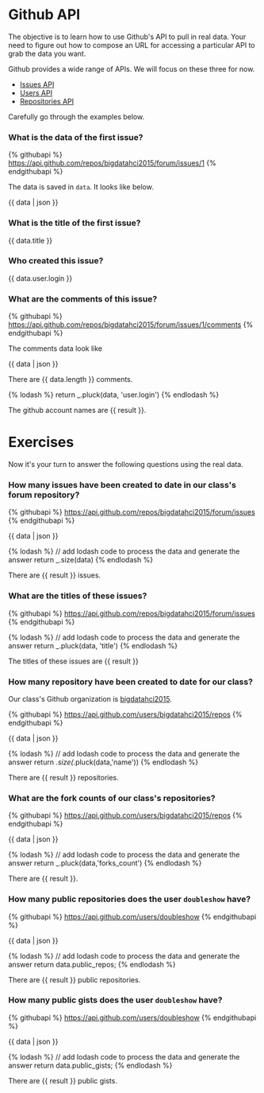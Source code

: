 # Github API

The objective is to learn how to use Github's API to pull in real data. Your need
to figure out how to compose an URL for accessing a particular API to grab the data
you want.

Github provides a wide range of APIs. We will focus on these three for now.

* [Issues API](https://developer.github.com/v3/issues/)
* [Users API](https://developer.github.com/v3/users/)
* [Repositories API](https://developer.github.com/v3/repos/)

Carefully go through the examples below.

### What is the data of the first issue?

{% githubapi %}
https://api.github.com/repos/bigdatahci2015/forum/issues/1
{% endgithubapi %}

The data is saved in `data`. It looks like below.

{{ data | json }}

### What is the title of the first issue?

{{ data.title }}

### Who created this issue?

{{ data.user.login }}


### What are the comments of this issue?

{% githubapi %}
https://api.github.com/repos/bigdatahci2015/forum/issues/1/comments
{% endgithubapi %}

The comments data look like

{{ data | json }}

There are {{ data.length }} comments.

{% lodash %}
return _.pluck(data, 'user.login')
{% endlodash %}

The github account names are {{ result }}.

# Exercises

Now it's your turn to answer the following questions using the real data.

### How many issues have been created to date in our class's forum repository?

{% githubapi %}
https://api.github.com/repos/bigdatahci2015/forum/issues
{% endgithubapi %}

{{ data | json }}

{% lodash %}
// add lodash code to process the data and generate the answer
return _.size(data)
{% endlodash %}

There are {{ result }} issues.

### What are the titles of these issues?

{% githubapi %}
https://api.github.com/repos/bigdatahci2015/forum/issues
{% endgithubapi %}

{% lodash %}
// add lodash code to process the data and generate the answer
return _.pluck(data, 'title')
{% endlodash %}

The titles of these issues are {{ result }}

### How many repository have been created to date for our class?

Our class's Github organization is [bigdatahci2015](https://github.com/bigdatahci2015/).

{% githubapi %}
https://api.github.com/users/bigdatahci2015/repos
{% endgithubapi %}

{{ data | json }}

{% lodash %}
// add lodash code to process the data and generate the answer
return _.size(_.pluck(data,'name'))
{% endlodash %}

There are {{ result }} repositories.

### What are the fork counts of our class's repositories?

{% githubapi %}
https://api.github.com/users/bigdatahci2015/repos
{% endgithubapi %}

{{ data | json }}

{% lodash %}
// add lodash code to process the data and generate the answer
return _.pluck(data,'forks_count')
{% endlodash %}

There are {{ result }}.

### How many public repositories does the user `doubleshow` have?

{% githubapi %}
https://api.github.com/users/doubleshow
{% endgithubapi %}

{{ data | json }}

{% lodash %}
// add lodash code to process the data and generate the answer
return data.public_repos;
{% endlodash %}

There are {{ result }} public repositories.

### How many public gists does the user `doubleshow` have?

{% githubapi %}
https://api.github.com/users/doubleshow
{% endgithubapi %}

{{ data | json }}

{% lodash %}
// add lodash code to process the data and generate the answer
return data.public_gists;
{% endlodash %}

There are {{ result }} public gists.